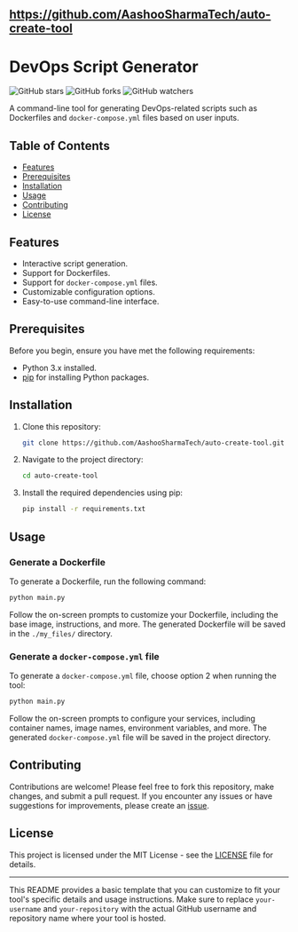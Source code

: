 https://github.com/AashooSharmaTech/auto-create-tool
---

# DevOps Script Generator

![GitHub stars](https://img.shields.io/github/stars/AashooSharmaTech/auto-create-tool?style=social)
![GitHub forks](https://img.shields.io/github/forks/AashooSharmaTech/auto-create-tool?style=social)
![GitHub watchers](https://img.shields.io/github/watchers/AashooSharmaTech/auto-create-tool?style=social)

A command-line tool for generating DevOps-related scripts such as Dockerfiles and `docker-compose.yml` files based on user inputs.

## Table of Contents

- [Features](#features)
- [Prerequisites](#prerequisites)
- [Installation](#installation)
- [Usage](#usage)
- [Contributing](#contributing)
- [License](#license)

## Features

- Interactive script generation.
- Support for Dockerfiles.
- Support for `docker-compose.yml` files.
- Customizable configuration options.
- Easy-to-use command-line interface.

## Prerequisites

Before you begin, ensure you have met the following requirements:

- Python 3.x installed.
- [pip](https://pip.pypa.io/en/stable/installation/) for installing Python packages.

## Installation

1. Clone this repository:

   ```bash
   git clone https://github.com/AashooSharmaTech/auto-create-tool.git
   ```

2. Navigate to the project directory:

   ```bash
   cd auto-create-tool
   ```

3. Install the required dependencies using pip:

   ```bash
   pip install -r requirements.txt
   ```

## Usage

### Generate a Dockerfile

To generate a Dockerfile, run the following command:

```bash
python main.py
```

Follow the on-screen prompts to customize your Dockerfile, including the base image, instructions, and more. The generated Dockerfile will be saved in the `./my_files/` directory.

### Generate a `docker-compose.yml` file

To generate a `docker-compose.yml` file, choose option 2 when running the tool:

```bash
python main.py
```

Follow the on-screen prompts to configure your services, including container names, image names, environment variables, and more. The generated `docker-compose.yml` file will be saved in the project directory.

## Contributing

Contributions are welcome! Please feel free to fork this repository, make changes, and submit a pull request. If you encounter any issues or have suggestions for improvements, please create an [issue](https://github.com/AashooSharmaTech/your-repository/issues).

## License

This project is licensed under the MIT License - see the [LICENSE](LICENSE) file for details.

---

This README provides a basic template that you can customize to fit your tool's specific details and usage instructions. Make sure to replace `your-username` and `your-repository` with the actual GitHub username and repository name where your tool is hosted.